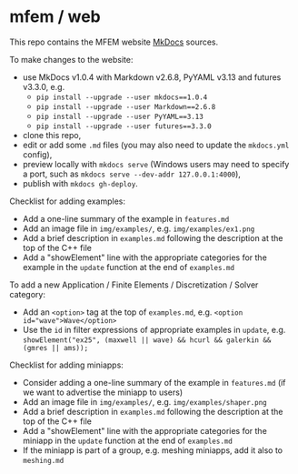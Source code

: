 # mfem / web

This repo contains the MFEM website [MkDocs](http://www.mkdocs.org/) sources.

To make changes to the website:

- use MkDocs v1.0.4 with Markdown v2.6.8, PyYAML v3.13 and futures v3.3.0, e.g.
  * `pip install --upgrade --user mkdocs==1.0.4`
  * `pip install --upgrade --user Markdown==2.6.8`
  * `pip install --upgrade --user PyYAML==3.13`
  * `pip install --upgrade --user futures==3.3.0`
- clone this repo,
- edit or add some ```.md``` files (you may also need to update the ```mkdocs.yml``` config),
- preview locally with ```mkdocs serve``` (Windows users may need to specify a port, such as ```mkdocs serve --dev-addr 127.0.0.1:4000```),
- publish with ```mkdocs gh-deploy```.


Checklist for adding examples:

- Add a one-line summary of the example in `features.md`
- Add an image file in `img/examples/`, e.g. `img/examples/ex1.png`
- Add a brief description in `examples.md` following the description at the top of the C++ file
- Add a "showElement" line with the appropriate categories for the example in the `update` function at the end of `examples.md`

To add a new Application / Finite Elements / Discretization / Solver category:

- Add an `<option>` tag at the top of `examples.md`, e.g.
  ```<option id="wave">Wave</option>```
- Use the `id` in filter expressions of appropriate examples in `update`, e.g.
  ```showElement("ex25", (maxwell || wave) && hcurl && galerkin && (gmres || ams));```

Checklist for adding miniapps:

- Consider adding a one-line summary of the example in `features.md` (if we want to advertise the miniapp to users)
- Add an image file in `img/examples/`, e.g. `img/examples/shaper.png`
- Add a brief description in `examples.md` following the description at the top of the C++ file
- Add a "showElement" line with the appropriate categories for the miniapp in the `update` function at the end of `examples.md`
- If the miniapp is part of a group, e.g. meshing miniapps, add it also to `meshing.md`


